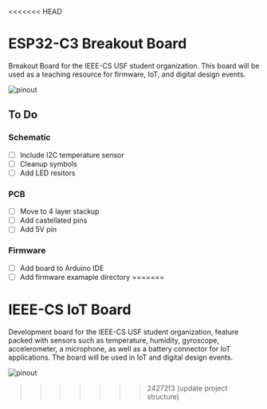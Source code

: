 <<<<<<< HEAD
# ESP32-C3 Breakout Board
Breakout Board for the IEEE-CS USF student organization. This board will be used as a teaching resource for firmware, IoT, and digital design events.

![pinout](https://github.com/akarez/IEEE-CS-ESP32/blob/main/pinout.png)

## To Do

### Schematic
- [ ] Include I2C temperature sensor
- [ ] Cleanup symbols
- [ ] Add LED resitors

### PCB
- [ ] Move to 4 layer stackup
- [ ] Add castellated pins
- [ ] Add 5V pin
  
### Firmware
- [ ] Add board to Arduino IDE
- [ ] Add firmware examaple directory
=======
# IEEE-CS IoT Board
Development board for the IEEE-CS USF student organization, feature packed with sensors such as temperature, humidity, gyroscope, accelerometer, a microphone, as well as a battery connector for IoT applications. The board will be used in IoT and digital design events. 

![pinout](https://github.com/akarez/IEEE-CS-IoT-Board/blob/main/assets/pinout.png)
>>>>>>> 24272f3 (update project structure)
